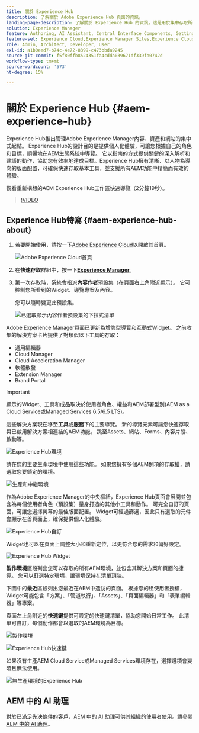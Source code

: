 ```yaml
---
title: 關於 Experience Hub
description: 了解關於 Adobe Experience Hub 頁面的資訊。
landing-page-description: 了解關於 Experience Hub 的資訊，這是用於集中存取所有 AEM 功能的起點。
solution: Experience Manager
feature: Authoring, AI Assistant, Central Interface Components, Getting Started, Onboarding, Programs, Workflows
feature-set: Experience Cloud,Experience Manager Sites,Experience Cloud Services
role: Admin, Architect, Developer, User
exl-id: a1b0eed7-b74c-4e72-8399-c473bbda9245
source-git-commit: f5f80ffb8524351fa4cdda039671df339fa0742d
workflow-type: tm+mt
source-wordcount: '573'
ht-degree: 15%

---
```


# 關於 Experience Hub {#aem-experience-hub}

Experience Hub推出管理Adobe Experience Manager內容、資產和網站的集中式起點。 Experience Hub的設計目的是提供個人化體驗，可讓您根據自己的角色和目標，順暢地在AEM生態系統中導覽。 它以指南的方式提供關鍵的深入解析和建議的動作，協助您有效率地達成目標。Experience Hub擁有清晰、以人物為導向的版面配置，可確保快速存取基本工具，並支援所有AEM功能中精簡而有效的體驗。

觀看重新構想的AEM Experience Hub工作區快速導覽（2分鐘19秒）。

>[!VIDEO](https://video.tv.adobe.com/v/3470957?learn=on)

<!--
Available as a private beta, Experience Hub offers an optimized experience focused on improving workflows, prioritizing goals, and delivering results. Opting in lets you influence Experience Hub's development by providing feedback that helps shape its future and enhances its value for the entire AEM community. -->

## Experience Hub特寫 {#aem-experience-hub-about}

1. 若要開始使用，請按一下[Adobe Experience Cloud](https://experience.adobe.com/#/@foundationinternal/home)以開啟其首頁。

   ![Adobe Experience Cloud首頁](/help/implementing/cloud-manager/assets/experience-cloud-experiencemanager.png)

1. 在&#x200B;**快速存取**&#x200B;群組中，按一下&#x200B;[**Experience Manager**](https://experience.adobe.com)。
1. 第一次存取時，系統會指派&#x200B;**內容作者**&#x200B;預設集（在頁面右上角附近顯示）。 它可控制您所看到的Widget、導覽專案及內容。

   您可以隨時變更此預設集。

   ![已選取顯示內容作者預設集的下拉式清單](/help/implementing/cloud-manager/assets/experience-hub-role-selection.png)

Adobe Experience Manager頁面已更新為增強型導覽和互動式Widget。 之前收集的解決方案卡片提供了對類似以下工具的存取：

* 通用編輯器
* Cloud Manager
* Cloud Acceleration Manager
* 軟體散發
* Extension Manager
* Brand Portal

>[!IMPORTANT]
>
>顯示的Widget、工具和成品取決於使用者角色、權益和AEM部署型別(AEM as a Cloud Service或Managed Services 6.5/6.5 LTS)。

這些解決方案現在移至&#x200B;**工具**&#x200B;或&#x200B;**服務**&#x200B;下的主要導覽。 新的導覽元素可讓您快速存取與已啟用解決方案相連結的AEM功能。 跳至Assets、網站、Forms、內容片段、啟動等。

![Experience Hub環境](/help/implementing/cloud-manager/assets/experience-hub-author-environments.png)

請在您的主要生產環境中使用這些功能。 如果您擁有多個AEM例項的存取權，請選取您要鎖定的環境。

![生產和中繼環境](/help/implementing/cloud-manager/assets/experience-hub-prod-stage.png)

作為Adobe Experience Manager的中央樞紐，Experience Hub頁面會展開並包含為每個使用者角色（預設集）量身打造的其他小工具和動作。 可完全自訂的頁面，可讓您選擇熒幕的最佳版面配置。 Widget可經過篩選，因此只有選取的元件會顯示在首頁面上，確保提供個人化體驗。

![Experience Hub自訂](/help/implementing/cloud-manager/assets/experience-hub-custom.png)

Widget也可以在頁面上調整大小和重新定位，以更符合您的需求和偏好設定。

![Experience Hub Widget](/help/implementing/cloud-manager/assets/experience-hub-widgets.png)

**製作環境**&#x200B;區段列出您可以存取的所有AEM環境，並包含其解決方案和頁面的捷徑。 您可以釘選特定環境，讓環境保持在清單頂端。

下圖中的&#x200B;**最近**&#x200B;區段列出您最近在AEM中造訪的頁面。 根據您的租使用者授權，Widget可能包含「方案」、「管道執行」、「Assets」、「頁面編輯器」和「表單編輯器」等專案。

頁面左上角附近的&#x200B;**快速鍵**&#x200B;提供可設定的快速鍵清單，協助您開始日常工作。 此清單可自訂，每個動作都會以選取的AEM環境為目標。

![製作環境](/help/implementing/cloud-manager/assets/experience-hub-recents.png)

![Experience Hub快速鍵](/help/implementing/cloud-manager/assets/experience-hub-quick-shortcuts.png)

如果沒有生產AEM Cloud Service或Managed Services環境存在，選擇選項會變暗且無法使用。

![無生產環境的Experience Hub](/help/implementing/cloud-manager/assets/experience-hub-no-prod-environs.png)

## AEM 中的 AI 助理

對於已[滿足先決條件](/help/implementing/cloud-manager/ai-assistant-in-aem.md#get-access)的客戶，AEM 中的 AI 助理可供其組織的使用者使用。請參閱 [AEM 中的 AI 助理](/help/implementing/cloud-manager/ai-assistant-in-aem.md)。
